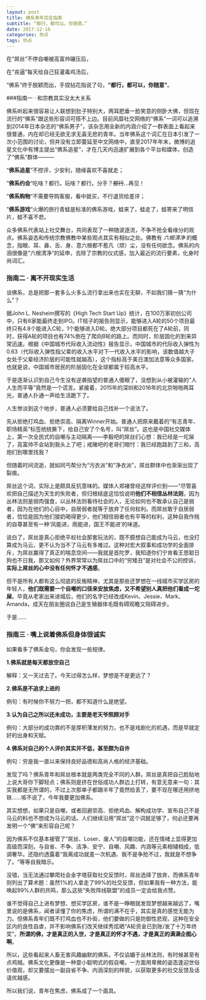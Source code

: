 ```yaml
---
layout: post
title: 佛系青年完全指南
subtitle: “都行，都可以，你随意。”
date: 2017-12-16
categories: 热点
tags: 热点
---
```




  在“屌丝”不停自嘲被高富帅碾压后，

  在“丧逼”每天给自己狂灌毒鸡汤后，

  “佛系”终于脱颖而出，手捏拈花指说了句，**“都行，都可以，你随意”**。

###指南一 · 和宗教其实没太大关系

  佛系听起来很容易让人联想到肚子特别大，两耳肥垂一脸笑意的侧卧大佛，但现在流行的“佛系”跟这些形容词可搭不上边。目前风靡社交网络的“佛系”一词可以追溯到2014年日本杂志的“佛系男子”，该杂志用全新的内涵介绍了一群表面上看起来很普通，内在却已经无欲无求无喜无悲的青年。当年佛系这个词汇在日本引发了一次小范围的讨论，但并没有立即蔓延至中文网络中，直至2017年年末，微博的追星文化中有博主提出“佛系追星”，才在几天内迅速扩展到各个平台和媒体，创造了“佛系”群体———

  “**佛系追星**”不控评，少安利，随缘喜欢不喜就走；

  ”**佛系约会**“吃啥？都行。玩啥？都行。分手？~~都行~~...再见！

  ”**佛系购物**“不需要导购客服，看中就买，不行退货给差评；

  ”**佛系游戏**“火爆的旅行青蛙是标准的佛系游戏，蛙来了，蛙走了，蛙寄来了明信片，蛙不喜不悲。

   众多佛系代表站上社交舞台，共同表现了一种随波逐流，不争不抢全看缘分的观点。佛系姿态和传统宗教佛教中某些观点其实有相似之处。佛教有 *六根清净* 的概念，指眼、耳、鼻、舌、身、意六根都不惹凡（烦）尘，没有任何欲念。佛系的内涵很像是”六根清净“的延申，去除了宗教的仪式感，加入最近的流行要素，化身时尚词汇。

  



### 指南二 · 离不开现实生活

   谈佛系，总是把那一套多么火多么流行拿出来也实在无聊，不如我们猜一猜“为什么”？

  据John L. Nesheim撰写的《High Tech Start  Up》统计，在100万家初创公司中，只有6家能最终走到IPO。IT桔子的报告则显示，能够进入A轮的50个项目最终只有4.8个能进入C轮，1个能够进入D轮。绝大部分项目都死在了A轮前，同时，获得A轮的项目也有74%倒在了爬向B轮的路上。而同时，阶层固化的到来异常迅速。根据《中国城市代际收入流动性》报告显示，中国城市的代际收入弹性为0.63（代际收入弹性指父辈的收入水平对下一代收入水平的影响，该数值越大子女处于父辈经济阶层的可能性就越高），这个指标高于美日澳加法意等众多国家。也就是说，中国城市居民的阶层固化在全球都属于较高水平。

  于是逐渐认识到自己今生没有逆袭指望的普通人傻眼了，没想到从小被灌输的“人人生而平等”竟然是一个谎言。紧接着，2015年的深圳和2016年的北京啪啪两耳光，普通人扑通一声给生活跪下了。

人生惨淡到这个地步，普通人必须要给自己找补一个说法了。

先从拒绝打鸡血、拒绝崇高、隔离Winner开始。普通人把原来戴着的“有志青年、职场精英”标签统统撕下，给自己安了个名号，叫“屌丝”。这也是中国社交媒体上，第一次全民式的自嘲与主动隔离——李毅吧的屌丝们心想：我已经是一坨屎了，高富帅不会站到我头上了吧；戒赌吧的老哥们暗忖：我已经跑路到了三和，高炮们到哪里找我？

   但随着时间流逝，就如同丐帮分为“污衣派”和“净衣派”，屌丝群体中也渐渐出现了裂痕。

   屌丝这个词，实际上是颇具反抗意味的。媒体人郑褚曾经这样评价到——“尽管喜欢把自己描述为天生的失败者，但归根结底这恰恰说明**他们不相信丛林法则**，因为丛林法则是弱肉强食，以丛林法则看待社会的人，无论如何也不敢承认自己是弱者，因为在他们的心目中，自居弱者就等于放弃了任何权利。而屌丝敢于自居弱者，恰恰是因为他们狼奶喝得更少，他们相信弱者也有平等的权利，这种自我作贱的自尊甚至有一种‘风能进，雨能进，国王不能进’的味道。

说白了，屌丝是真心拒绝平权社会那套玩法的，既不臆想自己能成为马云，也没打算成为马云，更不认为当不了马云有多难过。这种对宏大叙事和成功学的全面排斥，为屌丝赢得了真正的喘息空间——我就是首陀罗，我知道你们宁肯看王思聪日狗也不日我，那又如何？外界常常以为屌丝口中的“穷矮丑”是对社会不公的控诉，**实际上屌丝的心中没有任何怀才不遇感**。

但不是所有人都有这么彻底的反叛精神，尤其是那些还梦想在一线城市买学区房的年轻人，**他们既需要一个自嘲的口径来安放焦虑，又不希望别人真把他们看成一坨屎**。毕竟从老家出来进城后，他们的名字已经改成Kevin、Jessie、Mark、Amanda，成天在朋友圈说自己是生殖器体毛既有碍观瞻又阻碍进步。

于是……

### 指南三 · 嘴上说着佛系但身体很诚实

如果看多了佛系金句，你会发现一些规律。

**1.佛系就是每天都放空自己**

解释：又一天过去了。今天过得怎么样，梦想是不是更远了？

**2.佛系是不追求上进的**

例句：有时候你不努力一把，都不知道什么是绝望。

**3.认为自己之所以还未成功，主要是老天爷照顾对手**

例句：大部分的成功靠的不是厚积薄发的努力，也不是戏剧化的机遇，而是早就定好的出身和天赋。

**4.佛系对自己的个人评价其实并不低，甚至颇为自许**

例句：穷是我一直以来保持良好品德和高尚人格的经济基础。

发现了吗？佛系青年和屌丝根本就是两类完全不同的人群。屌丝是真把自己脸贴地上说大哥你下脚轻点；佛系则是挤在世俗成功人群边上打转，有意无意来一句：其实我都是无所谓的，不过上次那单子都跟半年了竟然给丢了，要不现在哪还用挤地铁……咳不说了，今年我要更加佛系。

其实想想，如果只是自嘲，或者回避崇高、拒绝鸡血、解构成功学、宣布自己不是马云的料也不想成为马云的话。人们继续沿用“屌丝”这个词就足够了，何必还要再发明一个“佛”来形容自己呢？

因为佛系不仅基本接管了“屌丝、Loser、废人”的自嘲功能，还在情绪上显得更加高级而深刻，与自省、不争、洁净、安宁、自嘲、风趣、内涵等元素相辅相成，低调奢华。还隐约透露着“我离成功就差一次机遇、我不是争抢不过，我就是不想争了。“等等自我暗示。

没错，当无法通过攀爬社会金字塔获取社交反馈时，屌丝选择了放弃，而佛系青年则列出了算术题：虽然1%的人拿走了99%的社交反馈，但如果我有一种方法，能唤起99%人群的共鸣，那么这些“失败阵线联盟”的成员一定会给我点赞。

  谁不觉得自己上进有梦想、想买学区房，谁不是一睁眼就发现梦想越来越远了，嘴里说的是佛系，闻者读懂了你的焦虑，所谓的满不在乎，其实是真的感觉无能为力。但佛系青年们既不打鸡血也不扑街，他们要做的只是防御性悲观，这种在安全区内的良性自虐，并不影响佛系们改天继续秀炫晒“A轮资金已到账/发了十万年终奖”。**所谓的佛，才是真正的入世，才是真正的怀才不遇，才是真正的满满企图心啊**。

   所以，这些看起来人畜无害风趣幽默的佛系，不仅谄媚于丛林法则，有时候甚至有点鸡贼。佛系文化更像是一种耍小聪明式的假自嘲，一方面用卑微的姿态逢迎世俗价值观，却又要摆出一副自省不争、内涵深刻的样貌，以获取更多的社交反馈及话语优越感。

  所以我们说，青年在焦虑，佛系成了一个面具。


